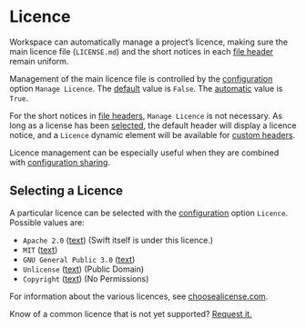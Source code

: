 <!--
 Licence.md

 This source file is part of the Workspace open source project.
 https://github.com/SDGGiesbrecht/Workspace#workspace

 Copyright ©2017–2018 Jeremy David Giesbrecht and the Workspace project contributors.

 Soli Deo gloria.

 Licensed under the Apache Licence, Version 2.0.
 See http://www.apache.org/licenses/LICENSE-2.0 for licence information.
 -->

# Licence

Workspace can automatically manage a project’s licence, making sure the main licence file (`LICENSE.md`) and the short notices in each [file header](File%20Headers.md) remain uniform.

Management of the main licence file is controlled by the [configuration](Configuring%20Workspace.md) option `Manage Licence`. The [default](Responsibilities.md#default-vs-automatic) value is `False`. The [automatic](Responsibilities.md#default-vs-automatic) value is `True`.

For the short notices in [file headers](File%20Headers.md), `Manage Licence` is not necessary. As long as a license has been [selected](#selecting-a-licence), the default header will display a licence notice, and a `Licence` dynamic element will be available for [custom headers](File%20Headers.md#customization).

Licence management can be especially useful when they are combined with [configuration sharing](Configuring%20Workspace.md#sharing-configurations-between-projects).

## Selecting a Licence

A particular licence can be selected with the [configuration](Configuring%20Workspace.md) option `Licence`. Possible values are:

- `Apache 2.0` ([text](../Resources/WorkspaceLibrary/Licences/Apache%202.0.md)) (Swift itself is under this licence.)
- `MIT` ([text](../Resources/WorkspaceLibrary/Licences/MIT.md))
- `GNU General Public 3.0` ([text](../Resources/WorkspaceLibrary/Licences/GNU%20General%20Public%203.0.md))
- `Unlicense` ([text](../Resources/Licences/WorkspaceLibrary/Unlicense.md)) (Public Domain)
- `Copyright` ([text](../Resources/Licences/WorkspaceLibrary/Copyright.md)) (No Permissions)

For information about the various licences, see [choosealicense.com](https://choosealicense.com).

Know of a common licence that is not yet supported? [Request it.](https://github.com/SDGGiesbrecht/Workspace/issues)
